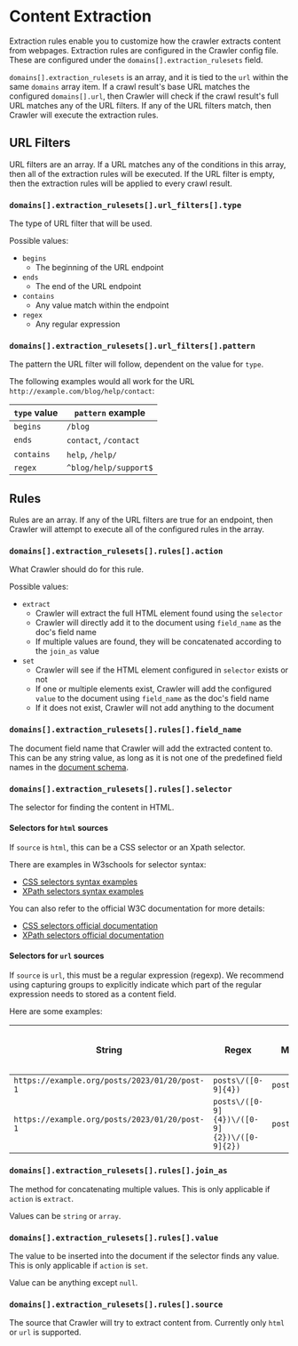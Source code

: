 # Content Extraction

Extraction rules enable you to customize how the crawler extracts content from webpages.
Extraction rules are configured in the Crawler config file.
These are configured under the `domains[].extraction_rulesets` field.

`domains[].extraction_rulesets` is an array, and it is tied to the `url` within the same `domains` array item.
If a crawl result's base URL matches the configured `domains[].url`, then Crawler will check if the crawl result's full URL matches any of the URL filters.
If any of the URL filters match, then Crawler will execute the extraction rules.

## URL Filters

URL filters are an array.
If a URL matches any of the conditions in this array, then all of the extraction rules will be executed.
If the URL filter is empty, then the extraction rules will be applied to every crawl result.

### `domains[].extraction_rulesets[].url_filters[].type`

The type of URL filter that will be used.

Possible values:

- `begins`
  - The beginning of the URL endpoint
- `ends`
  - The end of the URL endpoint
- `contains`
  - Any value match within the endpoint
- `regex`
  - Any regular expression

### `domains[].extraction_rulesets[].url_filters[].pattern`

The pattern the URL filter will follow, dependent on the value for `type`.

The following examples would all work for the URL `http://example.com/blog/help/contact`:

| `type` value | `pattern`  example    |
|--------------|-----------------------|
| `begins`     | `/blog`               |
| `ends`       | `contact`, `/contact` | 
| `contains`   | `help`, `/help/`      | 
| `regex`      | `^blog/help/support$` | 

## Rules

Rules are an array.
If any of the URL filters are true for an endpoint, then Crawler will attempt to execute all of the configured rules in the array.

### `domains[].extraction_rulesets[].rules[].action`

What Crawler should do for this rule.

Possible values:

- `extract` 
  - Crawler will extract the full HTML element found using the `selector`
  - Crawler will directly add it to the document using `field_name` as the doc's field name
  - If multiple values are found, they will be concatenated according to the `join_as` value
- `set`
  - Crawler will see if the HTML element configured in `selector` exists or not
  - If one or multiple elements exist, Crawler will add the configured `value` to the document using `field_name` as the doc's field name
  - If it does not exist, Crawler will not add anything to the document

### `domains[].extraction_rulesets[].rules[].field_name`

The document field name that Crawler will add the extracted content to.
This can be any string value, as long as it is not one of the predefined field names in the [document schema](./DOCUMENT_SCHEMA.md).

### `domains[].extraction_rulesets[].rules[].selector`

The selector for finding the content in HTML.

#### Selectors for `html` sources

If `source` is `html`, this can be a CSS selector or an Xpath selector.

There are examples in W3schools for selector syntax:
- [CSS selectors syntax examples](https://www.w3schools.com/css/css_selectors.asp)
- [XPath selectors syntax examples](https://www.w3schools.com/xml/xpath_syntax.asp)

You can also refer to the official W3C documentation for more details:
- [CSS selectors official documentation](https://www.w3.org/TR/selectors-3/) 
- [XPath selectors official documentation](https://www.w3.org/TR/xpath-31/)

#### Selectors for `url` sources

If `source` is `url`, this must be a regular expression (regexp).
We recommend using capturing groups to explicitly indicate which part of the regular expression needs to stored as a content field.

Here are some examples:

| String                                        | Regex                                       | Match result       | Match group (final result) |
|-----------------------------------------------|---------------------------------------------|--------------------|----------------------------|
| `https://example.org/posts/2023/01/20/post-1` | `posts\/([0-9]{4})`                         | `posts/2023`       | `2023`                     |
| `https://example.org/posts/2023/01/20/post-1` | `posts\/([0-9]{4})\/([0-9]{2})\/([0-9]{2})` | `posts/2023/01/20` | `[2023, 01, 20]`           |

### `domains[].extraction_rulesets[].rules[].join_as`

The method for concatenating multiple values.
This is only applicable if `action` is `extract`.

Values can be `string` or `array`.

### `domains[].extraction_rulesets[].rules[].value`

The value to be inserted into the document if the selector finds any value.
This is only applicable if `action` is `set`.

Value can be anything except `null`.

### `domains[].extraction_rulesets[].rules[].source`

The source that Crawler will try to extract content from.
Currently only `html` or `url` is supported.
